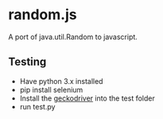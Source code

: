 # random.js

A port of java.util.Random to javascript.


## Testing

* Have python 3.x installed
* pip install selenium
* Install the [geckodriver](https://github.com/mozilla/geckodriver/releases) into the test folder
* run test.py